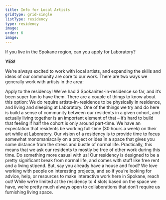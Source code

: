 ```yaml
---
title: Info for Local Artists
gridtype: grid-single
listType: residency
type: residency
image:
order: 6
image: 
---
```


If you live in the Spokane region, can you apply for Laboratory?

**YES!**

We’re always excited to work with local artists, and expanding the skills and ideas of our community are core to our work. There are two ways we generally work with artists in the area:

Apply to the residency! We’ve had 3 Spokanites-in-residence so far, and it’s been super fun to have them. There are a couple of things to know about this option:
We do require artists-in-residence to be physically in residence, and living and sleeping at Laboratory. One of the things we try and do here is build a sense of community between our residents in a given cohort, and actually living together is an important element of that – it’s hard to build that feeling if half the cohort is only around part-time.
We have an expectation that residents be working full-time (30 hours a week) on their art while at Laboratory. Our vision of a residency is to provide time to focus somewhat monomaniacally on a project or idea in a space that gives you some distance from the stress and bustle of normal life. Practically, this means that we ask our residents to mostly be free of other work during this time.
Do something more casual with us! Our residency is designed to be a pretty significant break from normal life, and comes with stuff like free rent and a living stipend. But, say you already have a house and food? We love working with people on interesting projects, and so if you’re looking for advice, help, or resources to make interactive work here in Spokane, reach out! While we’re limited at the residency to 4 slots based on the space we have, we’re pretty much always open to collaborations that don’t require us furnishing living space.
